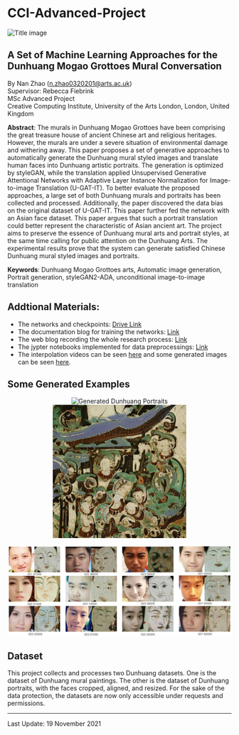# CCI-Advanced-Project

![Title image](/images/generated-mural-paintings.png "Generated Dunhuang Mural Paintings")

**A Set of Machine Learning Approaches for the Dunhuang Mogao Grottoes Mural Conversation** 
----
By Nan Zhao (n.zhao0320201@arts.ac.uk) \
Supervisor: Rebecca Fiebrink \
MSc Advanced Project\
Creative Computing Institute, University of the Arts London, London, United Kingdom

**Abstract**: The murals in Dunhuang Mogao Grottoes have been comprising the great treasure house of ancient Chinese art and religious heritages. However, the murals are under a severe situation of environmental damage and withering away. This paper proposes a set of generative approaches to automatically generate the Dunhuang mural styled images and translate human faces into Dunhuang artistic portraits. The generation is optimized by styleGAN, while the translation applied Unsupervised Generative Attentional Networks with Adaptive Layer Instance Normalization for Image-to-image Translation (U-GAT-IT). To better evaluate the proposed approaches, a large set of both Dunhuang murals and portraits has been collected and processed. Additionally, the paper discovered the data bias on the original dataset of U-GAT-IT. This paper further fed the network with an Asian face dataset. This paper argues that such a portrait translation could better represent the characteristic of Asian ancient art. The project aims to preserve the essence of Dunhuang mural arts and portrait styles, at the same time calling for public attention on the Dunhuang Arts. The experimental results prove that the system can generate satisfied Chinese Dunhuang mural styled images and portraits. 

**Keywords**: Dunhuang Mogao Grottoes arts, Automatic image generation, Portrait generation, styleGAN2-ADA, unconditional image-to-image translation

## Addtional Materials:

- The networks and checkpoints: [Drive Link](https://drive.google.com/drive/folders/16n9Kz1znv3Li6ymkRTyXjgzRuKtpYBtd?usp=sharing)
- The documentation blog for training the networks: [Link](https://glen-tower-3c8.notion.site/Documentation-66e483e32bd64543b2e356f4c54d2d33)
- The web blog recording the whole research process: [Link](https://glen-tower-3c8.notion.site/CCI-AdvancedProject-5571c2e9219841eebe251c846694f6fe)
- The jypter notebooks implemented for data preprocessings: [Link](https://github.com/nannz/CCI-Advanced-Project/tree/main/Utils)
- The interpolation videos can be seen [here](https://github.com/nannz/CCI-Advanced-Project/tree/main/videos) and some generated images can be seen [here](https://github.com/nannz/CCI-Advanced-Project/tree/main/images). 

## Some Generated Examples
<p align="center">
  <img src="/images/generated-dunhuang-portraits.png" width="600" title="Generated Dunhuang Portraits">
  <img src="/images/2-dunhuang-network000080-uncurated-with-truncation/seed0600.png" width="300" alt="Generated Dunhuang Mural">
</p>

<p align="center">
  <img src="/images/examples-of-portrait-translation.png" width="910" title="Face-to-Dunhuang-portrait Translations">
</p>

## Dataset
This project collects and processes two Dunhuang datasets. One is the dataset of Dunhuang mural paintings. The other is the dataset of Dunhuang portraits, with the faces cropped, aligned, and resized. For the sake of the data protection, the datasets are now only accessible under requests and permissions.

---
Last Update: 19 November 2021
